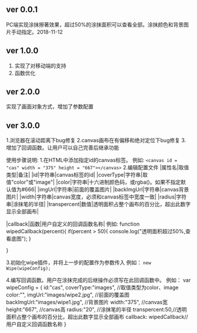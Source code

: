 ﻿## ver 0.0.1 ##
PC端实现涂抹擦著效果，超过50%的涂抹面积可以查看全部。涂抹颜色和背景图片手动指定。2018-11-12
## ver 1.0.0 ##
1. 实现了对移动端的支持
1. 函数优化
## ver 2.0.0 ##
实现了画面对象方式，增加了参数配置
## ver 3.0.0 ##
1.浏览器在滚动距离下bug修复
2.canvas画布在有偏移和绝对定位下bug修复
3.增加了回调函数。让用户可以自己完善后继承功能

使用步骤说明:
1.在HTML中添加指定id的canvas标签。
例如:
` <canvas id = "cas" width = "375" height = "667"></canvas> `
2.编辑配置文件
|属性名|取值类型|备注|
|id|字符串|canvas标签的id|
|coverType|字符串|取值"color"或"image"|
|color|字符串|十六进制颜色码，或rgba()。如果不指定默认值为#666|
|imgUrl|字符串|前面的覆盖图片|
|backImgUrl|字符串|canvas背景图片|
|width|字符串|canvas宽度，必须和canvas标签中宽度一致|
|radius|字符串|涂抹笔的半径|
|transpercent|数值|透明面积占整个画布的百分比，超出此数字显示全部画布|

|callback|函数|用户自定义的回调函数名称|
例如:
function wipedCallback(percent){
	if(percent > 50){
		console.log("透明面积超过50%,查看底图");
	}

}

3.初始化wipe插件，并将上一步的配置作为参数传入
例如：
 ` new Wipe(wipeConfig);  `

4.编写回调函数。用户在涂抹完成的后继操作必须写在此回调函数中。
例如：
var wipeConfig = {
	id:"cas",
	coverType:"images",  //取值类型为color、image
	color:"",
	imgUrl:"images/wipe2.jpg",  //前面的覆盖图
	backImgUrl:"images/wipe1.jpg",  //背景图片
	width:"375",  //canvas宽
	height:"667",  //canvas高
	radius:"20",  //涂抹笔的半径
	transpercent:50,//透明面积占整个画布的百分比，超出此数字显示全部画布
	callback: wipedCallback//用户自定义回调函数名称
}
